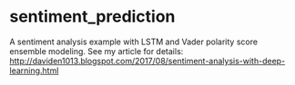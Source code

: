 # sentiment_prediction
A sentiment analysis example with LSTM and Vader polarity score ensemble modeling. 
See my article for details: http://daviden1013.blogspot.com/2017/08/sentiment-analysis-with-deep-learning.html
